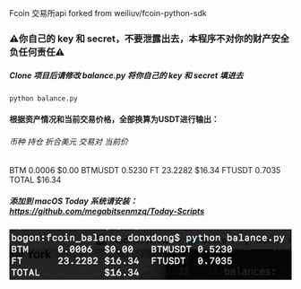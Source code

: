 Fcoin 交易所api forked from weiliuv/fcoin-python-sdk

### ⚠️你自己的 key 和 secret，不要泄露出去，本程序不对你的财产安全负任何责任⚠️

##### Clone 项目后请修改 balance.py 将你自己的 key 和 secret 填进去
```
python balance.py
```

#### 根据资产情况和当前交易价格，全部换算为USDT进行输出：

###### 币种  持仓    折合美元  交易对  当前价
BTM	0.0006	$0.00	  BTMUSDT	 0.5230
FT	23.2282	$16.34	FTUSDT	 0.7035
TOTAL		    $16.34


##### 添加到 macOS Today 系统请安装：https://github.com/megabitsenmzq/Today-Scripts
![balance](balance.png)
